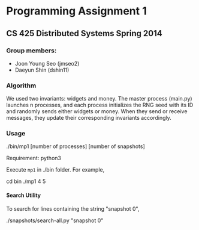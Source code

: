 # Programming Assignment 1
## CS 425 Distributed Systems Spring  2014

### Group members:
* Joon Young Seo (jmseo2)
* Daeyun Shin (dshin11)

### Algorithm

We used two invariants: widgets and money. The master process (main.py) launches n processes, and each process initializes the
RNG seed with its ID and randomly sends either widgets or money. When they send or receive messages, they update their corresponding
invariants accordingly.

### Usage

./bin/mp1 [number of processes] [number of snapshots]

Requirement: python3

Execute `mp1` in ./bin folder. For example,

cd bin
./mp1 4 5

#### Search Utility

To search for lines containing the string "snapshot 0",

./snapshots/search-all.py "snapshot 0"
